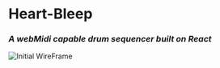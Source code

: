 # Heart-Bleep

### *A webMidi capable drum sequencer built on React*

![Initial WireFrame](https://i.imgur.com/qLzlzrj.png)